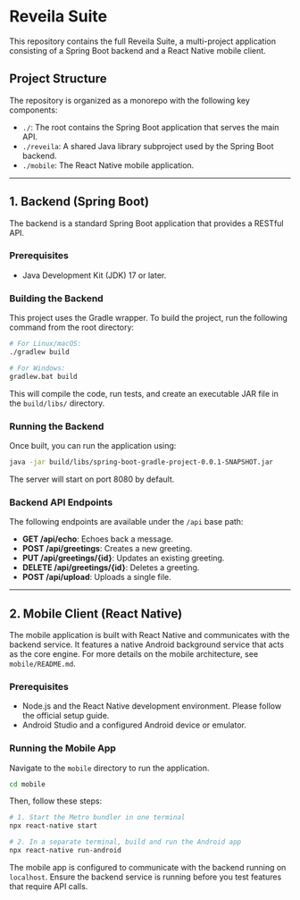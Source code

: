 # Reveila Suite

This repository contains the full Reveila Suite, a multi-project application consisting of a Spring Boot backend and a React Native mobile client.

## Project Structure

The repository is organized as a monorepo with the following key components:

-   `./`: The root contains the Spring Boot application that serves the main API.
-   `./reveila`: A shared Java library subproject used by the Spring Boot backend.
-   `./mobile`: The React Native mobile application.

---

## 1. Backend (Spring Boot)

The backend is a standard Spring Boot application that provides a RESTful API.

### Prerequisites

-   Java Development Kit (JDK) 17 or later.

### Building the Backend

This project uses the Gradle wrapper. To build the project, run the following command from the root directory:

```bash
# For Linux/macOS:
./gradlew build

# For Windows:
gradlew.bat build
```

This will compile the code, run tests, and create an executable JAR file in the `build/libs/` directory.

### Running the Backend

Once built, you can run the application using:

```bash
java -jar build/libs/spring-boot-gradle-project-0.0.1-SNAPSHOT.jar
```

The server will start on port 8080 by default.

### Backend API Endpoints

The following endpoints are available under the `/api` base path:

-   **GET /api/echo**: Echoes back a message.
-   **POST /api/greetings**: Creates a new greeting.
-   **PUT /api/greetings/{id}**: Updates an existing greeting.
-   **DELETE /api/greetings/{id}**: Deletes a greeting.
-   **POST /api/upload**: Uploads a single file.

---

## 2. Mobile Client (React Native)

The mobile application is built with React Native and communicates with the backend service. It features a native Android background service that acts as the core engine. For more details on the mobile architecture, see `mobile/README.md`.

### Prerequisites

-   Node.js and the React Native development environment. Please follow the official setup guide.
-   Android Studio and a configured Android device or emulator.

### Running the Mobile App

Navigate to the `mobile` directory to run the application.

```bash
cd mobile
```

Then, follow these steps:

```bash
# 1. Start the Metro bundler in one terminal
npx react-native start

# 2. In a separate terminal, build and run the Android app
npx react-native run-android
```

The mobile app is configured to communicate with the backend running on `localhost`. Ensure the backend service is running before you test features that require API calls.